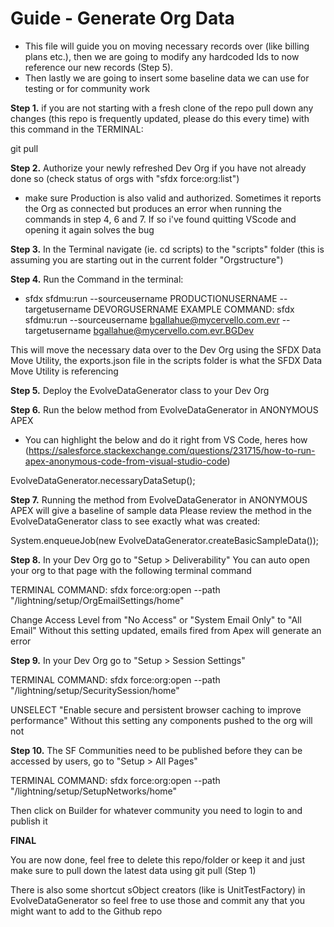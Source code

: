 # Guide - Generate Org Data

-   This file will guide you on moving necessary records over (like billing plans etc.), then we are going to modify any hardcoded Ids to now reference our new records (Step 5).
-   Then lastly we are going to insert some baseline data we can use for testing or for community work

**Step 1.**
if you are not starting with a fresh clone of the repo pull down any changes (this repo is frequently updated, please do this every time) with this command in the TERMINAL:

git pull

**Step 2.**
Authorize your newly refreshed Dev Org if you have not already done so (check status of orgs with "sfdx force:org:list")

-   make sure Production is also valid and authorized. Sometimes it reports the Org as connected but produces an error when running the commands in step 4, 6 and 7. If so i've found quitting VScode and opening it again solves the bug

**Step 3.**
In the Terminal navigate (ie. cd scripts) to the "scripts" folder (this is assuming you are starting out in the current folder "Orgstructure")

**Step 4.**
Run the Command in the terminal:

-   sfdx sfdmu:run --sourceusername PRODUCTIONUSERNAME --targetusername DEVORGUSERNAME
    EXAMPLE COMMAND: sfdx sfdmu:run --sourceusername bgallahue@mycervello.com.evr --targetusername bgallahue@mycervello.com.evr.BGDev

This will move the necessary data over to the Dev Org using the SFDX Data Move Utility, the exports.json file in the scripts folder is what the SFDX Data Move Utility is referencing

**Step 5.**
Deploy the EvolveDataGenerator class to your Dev Org

**Step 6.**
Run the below method from EvolveDataGenerator in ANONYMOUS APEX

-   You can highlight the below and do it right from VS Code, heres how (https://salesforce.stackexchange.com/questions/231715/how-to-run-apex-anonymous-code-from-visual-studio-code)

EvolveDataGenerator.necessaryDataSetup();

**Step 7.** Running the method from EvolveDataGenerator in ANONYMOUS APEX will give a baseline of sample data
Please review the method in the EvolveDataGenerator class to see exactly what was created:

System.enqueueJob(new EvolveDataGenerator.createBasicSampleData());

**Step 8.**
In your Dev Org go to "Setup > Deliverability"
You can auto open your org to that page with the following terminal command

TERMINAL COMMAND: sfdx force:org:open --path "/lightning/setup/OrgEmailSettings/home"

Change Access Level from "No Access" or "System Email Only" to "All Email"
Without this setting updated, emails fired from Apex will generate an error

**Step 9.**
In your Dev Org go to "Setup > Session Settings"

TERMINAL COMMAND: sfdx force:org:open --path "/lightning/setup/SecuritySession/home"

UNSELECT "Enable secure and persistent browser caching to improve performance"
Without this setting any components pushed to the org will not

**Step 10.**
The SF Communities need to be published before they can be accessed by users, go to "Setup > All Pages"

TERMINAL COMMAND: sfdx force:org:open --path "/lightning/setup/SetupNetworks/home"

Then click on Builder for whatever community you need to login to and publish it

**FINAL**

You are now done, feel free to delete this repo/folder or keep it and just make sure to pull down the latest data using git pull (Step 1)

There is also some shortcut sObject creators (like is UnitTestFactory) in EvolveDataGenerator so feel free to use those and commit any that you might want to add to the Github repo
